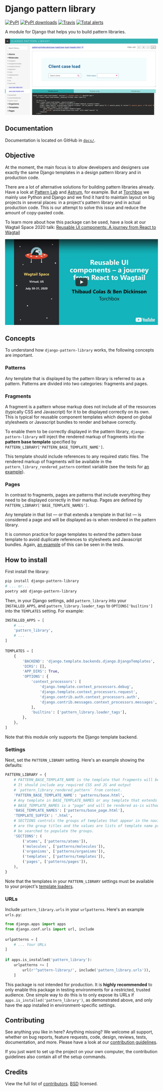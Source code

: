 # Django pattern library

[![PyPI](https://img.shields.io/pypi/v/django-pattern-library.svg)](https://pypi.org/project/django-pattern-library/) [![PyPI downloads](https://img.shields.io/pypi/dm/django-pattern-library.svg)](https://pypi.org/project/django-pattern-library/) [![Travis](https://travis-ci.com/torchbox/django-pattern-library.svg?branch=master)](https://travis-ci.com/torchbox/django-pattern-library) [![Total alerts](https://img.shields.io/lgtm/alerts/g/torchbox/django-pattern-library.svg?logo=lgtm&logoWidth=18)](https://lgtm.com/projects/g/torchbox/django-pattern-library/alerts/)

A module for Django that helps you to build pattern libraries.

![Screenshot of the pattern library UI, with navigation, pattern rendering, and configuration](https://raw.githubusercontent.com/torchbox/django-pattern-library/master/.github/pattern-library-screenshot.webp)

## Documentation

Documentation is located on GitHub in [`docs/`](https://github.com/torchbox/django-pattern-library/tree/master/docs).

## Objective

At the moment, the main focus is to allow developers and designers
use exactly the same Django templates in a design pattern library
and in production code.

There are a lot of alternative solutions for building
pattern libraries already. Have a look at [Pattern Lab](http://patternlab.io/) and
[Astrum](http://astrum.nodividestudio.com/), for example.
But at [Torchbox](https://torchbox.com/) we mainly use Python and Django and
we find it hard to maintain layout on big projects in several places:
in a project's pattern library and in actual production code. This is our
attempt to solve this issue and reduce the amount of copy-pasted code.

To learn more about how this package can be used, have a look at our Wagtail Space 2020 talk: [Reusable UI components: A journey from React to Wagtail](https://www.youtube.com/watch?v=isrOufI7TKc)

[![Reusable UI components: A journey from React to Wagtail](https://raw.githubusercontent.com/torchbox/django-pattern-library/master/.github/pattern-library-talk-youtube.webp)](https://www.youtube.com/watch?v=isrOufI7TKc)

## Concepts
To understand how `django-pattern-library` works, the following concepts are important.

### Patterns
Any template that is displayed by the pattern library is referred to as a pattern. Patterns are divided into two categories: fragments and pages.

### Fragments
A fragment is a pattern whose markup does not include all of the resources (typically CSS and Javascript) for it to be displayed correctly on its own. This is typical for reusable component templates which depend on global stylesheets or Javascript bundles to render and behave correctly.

To enable them to be correctly displayed in the pattern library, `django-pattern-library` will inject the rendered markup of fragments into the **pattern base template** specified by `PATTERN_LIBRARY['PATTERN_BASE_TEMPLATE_NAME']`.

This template should include references to any required static files. The rendered markup of fragments will be available in the `pattern_library_rendered_pattern` context variable (see the tests for [an example](https://github.com/torchbox/django-pattern-library/blob/master/tests/templates/patterns/base.html)).

### Pages
In contrast to fragments, pages are patterns that include everything they need to be displayed correctly in their markup. Pages are defined by `PATTERN_LIBRARY['BASE_TEMPLATE_NAMES']`. 

Any template in that list — or that extends a template in that list — is considered a page and will be displayed as-is when rendered in the pattern library.

It is common practice for page templates to extend the pattern base template to avoid duplicate references to stylesheets and Javascript bundles. Again, [an example](https://github.com/torchbox/django-pattern-library/blob/master/tests/templates/patterns/base_page.html) of this can be seen in the tests.

## How to install

First install the library:

```sh
pip install django-pattern-library
# ... or...
poetry add django-pattern-library
```


Then, in your Django settings, add `pattern_library` into your `INSTALLED_APPS`, and `pattern_library.loader_tags` to `OPTIONS['builtins']` into the `TEMPLATES` setting. For example:

```python
INSTALLED_APPS = [
    # ...
    'pattern_library',
    # ...
]

TEMPLATES = [
    {
        'BACKEND': 'django.template.backends.django.DjangoTemplates',
        'DIRS': [],
        'APP_DIRS': True,
        'OPTIONS': {
            'context_processors': [
                'django.template.context_processors.debug',
                'django.template.context_processors.request',
                'django.contrib.auth.context_processors.auth',
                'django.contrib.messages.context_processors.messages',
            ],
            'builtins': ['pattern_library.loader_tags'],
        },
    },
]
```

Note that this module only supports the Django template backend.

### Settings

Next, set the `PATTERN_LIBRARY` setting. Here's an example showing the defaults:

```python
PATTERN_LIBRARY = {
    # PATTERN_BASE_TEMPLATE_NAME is the template that fragments will be wrapped with.
    # It should include any required CSS and JS and output
    # `pattern_library_rendered_pattern` from context.
    'PATTERN_BASE_TEMPLATE_NAME': 'patterns/base.html',
    # Any template in BASE_TEMPLATE_NAMES or any template that extends a template in
    # BASE_TEMPLATE_NAMES is a "page" and will be rendered as-is without being wrapped.
    'BASE_TEMPLATE_NAMES': ['patterns/base_page.html'],
    'TEMPLATE_SUFFIX': '.html',
    # SECTIONS controls the groups of templates that appear in the navigation. The keys
    # are the group titles and the values are lists of template name prefixes that will
    # be searched to populate the groups.
    'SECTIONS': (
        ('atoms', ['patterns/atoms']),
        ('molecules', ['patterns/molecules']),
        ('organisms', ['patterns/organisms']),
        ('templates', ['patterns/templates']),
        ('pages', ['patterns/pages']),
    ),
}

```

Note that the templates in your `PATTERN_LIBRARY` settings must be available to your project's
[template loaders](https://docs.djangoproject.com/en/3.1/ref/templates/api/#loader-types).

### URLs

Include `pattern_library.urls` in your `urlpatterns`. Here's an example `urls.py`:

```python
from django.apps import apps
from django.conf.urls import url, include

urlpatterns = [
    # ... Your URLs
]

if apps.is_installed('pattern_library'):
    urlpatterns += [
        url(r'^pattern-library/', include('pattern_library.urls')),
    ]
```

This package is not intended for production. It is **highly recommended** to only enable this package in testing environments for a restricted, trusted audience. One simple way to do this is to only expose its URLs if `apps.is_installed('pattern_library')`, as demonstrated above, and only have the app installed in environment-specific settings.

## Contributing

See anything you like in here? Anything missing? We welcome all support, whether on bug reports, feature requests, code, design, reviews, tests, documentation, and more. Please have a look at our [contribution guidelines](https://github.com/torchbox/django-pattern-library/blob/master/CONTRIBUTING.md).

If you just want to set up the project on your own computer, the contribution guidelines also contain all of the setup commands.

## Credits

View the full list of [contributors](https://github.com/torchbox/django-pattern-library/graphs/contributors). [BSD](https://github.com/torchbox/django-pattern-library/blob/master/LICENSE) licensed.
